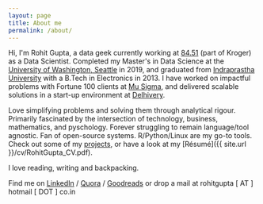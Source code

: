 ```yaml
---
layout: page
title: About me
permalink: /about/
---
```


Hi, I'm Rohit Gupta, a data geek currently working at [84.51][curr_work] (part of Kroger) as a Data Scientist. Completed my Master's in Data Science at the [University of Washington, Seattle][studypg] in 2019, and graduated from [Indraprastha University][study] with a B.Tech in Electronics in 2013. I have worked on impactful problems with Fortune 100 clients at [Mu Sigma][work1], and delivered scalable solutions in a start-up environment at [Delhivery][work2].  

Love simplifying problems and solving them through analytical rigour. Primarily fascinated by the intersection of technology, business, mathematics, and pyschology. Forever struggling to remain language/tool agnostic. Fan of open-source systems. R/Python/Linux are my go-to tools. Check out some of my [projects][proj], or have a look at my [Résumé]({{ site.url }}/cv/RohitGupta_CV.pdf).

I love reading, writing and backpacking. 

Find me on [LinkedIn][li] / [Quora][qr] / [Goodreads][gr] or drop a mail at rohitgupta [ AT ] hotmail [ DOT ] co.in


[studypg]: https://www.datasciencemasters.uw.edu/
[study]: https://en.wikipedia.org/wiki/Guru_Gobind_Singh_Indraprastha_University
[proj]: https://rohitgupta91.github.io/projects/
[fb]: http://www.facebook.com/rohitt.gupta
[li]: http://www.linkedin.com/in/rohitgupta42
[qr]: https://www.quora.com/profile/Rohit-Gupta-22
[gr]: https://www.goodreads.com/user/show/8470675-rohit
[work1]: https://www.mu-sigma.com/
[work2]: https://www.delhivery.com/
[curr_work]: https://www.8451.com/
